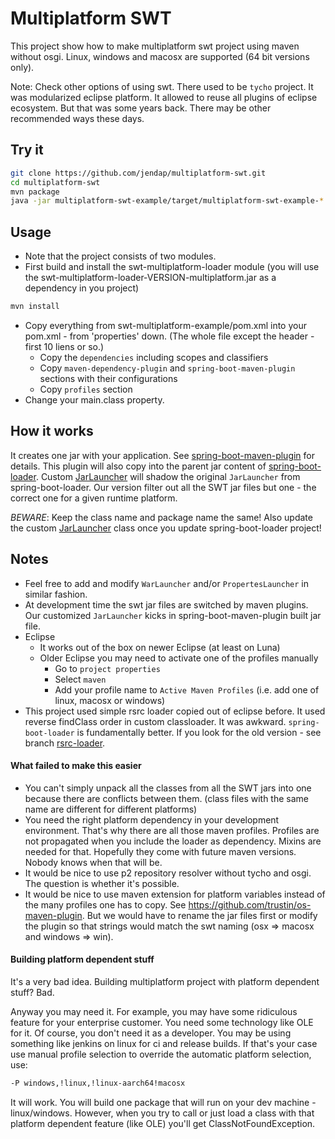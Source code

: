 Multiplatform SWT
==================

This project show how to make multiplatform swt project using maven without osgi.
Linux, windows and macosx are supported (64 bit versions only).

Note: Check other options of using swt. There used to be `tycho` project.
It was modularized eclipse platform. It allowed to reuse all plugins
of eclipse ecosystem. But that was some years back. There may be other
recommended ways these days.


Try it
------

``` bash
git clone https://github.com/jendap/multiplatform-swt.git
cd multiplatform-swt
mvn package
java -jar multiplatform-swt-example/target/multiplatform-swt-example-*.jar
```


Usage
-----

* Note that the project consists of two modules.
* First build and install the swt-multiplatform-loader module (you will use
  the swt-multiplatform-loader-VERSION-multiplatform.jar as a dependency in you project)
``` bash
mvn install
```
* Copy everything from swt-multiplatform-example/pom.xml into your pom.xml - from 'properties' down.
  (The whole file except the header - first 10 liens or so.)
  - Copy the `dependencies` including scopes and classifiers
  - Copy `maven-dependency-plugin` and `spring-boot-maven-plugin` sections with their configurations
  - Copy `profiles` section
* Change your main.class property.


How it works
------------

It creates one jar with your application. See
[spring-boot-maven-plugin](http://docs.spring.io/spring-boot/docs/current/reference/html/build-tool-plugins-maven-plugin.html)
for details. This plugin will also copy into the parent jar content of
[spring-boot-loader](https://github.com/spring-projects/spring-boot/tree/master/spring-boot-tools/spring-boot-loader).
Custom [JarLauncher](multiplatform-swt-loader/src/main/java/org/springframework/boot/loader/JarLauncher.java)
will shadow the original `JarLauncher` from spring-boot-loader. Our version filter
out all the SWT jar files but one - the correct one for a given runtime platform.

*BEWARE*: Keep the class name and package name the same! Also update the custom
[JarLauncher](multiplatform-swt-loader/src/main/java/org/springframework/boot/loader/JarLauncher.java)
class once you update spring-boot-loader project!


Notes
-----

* Feel free to add and modify `WarLauncher` and/or `PropertesLauncher` in similar fashion.
* At development time the swt jar files are switched by maven plugins. Our customized
  `JarLauncher` kicks in spring-boot-maven-plugin built jar file.
* Eclipse
  - It works out of the box on newer Eclipse (at least on Luna)
  - Older Eclipse you may need to activate one of the profiles manually
    - Go to `project properties`
    - Select `maven`
    - Add your profile name to `Active Maven Profiles`
      (i.e. add one of linux, macosx or windows)
* This project used simple rsrc loader copied out of eclipse before. It used
  reverse findClass order in custom classloader. It was awkward. `spring-boot-loader`
  is fundamentally better. If you look for the old version - see branch
  [rsrc-loader](../../tree/rsrc-loader).


#### What failed to make this easier

* You can't simply unpack all the classes from all the SWT jars into one because there are
  conflicts between them. (class files with the same name are different for different platforms)
* You need the right platform dependency in your development environment. That's why there are
  all those maven profiles. Profiles are not propagated when you include the loader as dependency.
  Mixins are needed for that. Hopefully they come with future maven versions. Nobody knows when
  that will be.
* It would be nice to use p2 repository resolver without tycho and osgi. The question is whether
  it's possible.
* It would be nice to use maven extension for platform variables instead of the many profiles
  one has to copy. See https://github.com/trustin/os-maven-plugin. But we would have to rename
  the jar files first or modify the plugin so that strings would match the swt naming
  (osx => macosx and windows => win).


#### Building platform dependent stuff

It's a very bad idea. Building multiplatform project with platform dependent stuff? Bad.

Anyway you may need it. For example, you may have some ridiculous feature for your enterprise
customer. You need some technology like OLE for it. Of course, you don't need it as a developer.
You may be using something like jenkins on linux for ci and release builds. If that's your case
use manual profile selection to override the automatic platform selection, use:
```bash
-P windows,!linux,!linux-aarch64!macosx
```

It will work. You will build one package that will run on your dev machine - linux/windows.
However, when you try to call or just load a class with that platform dependent feature (like OLE)
you'll get ClassNotFoundException.
